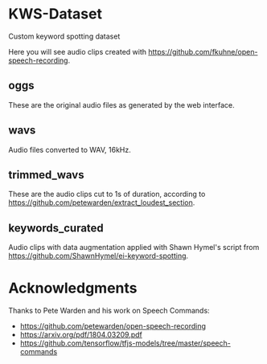 # KWS-Dataset
Custom keyword spotting dataset

Here you will see audio clips created with https://github.com/fkuhne/open-speech-recording.

## oggs

These are the original audio files as generated by the web interface.

## wavs

Audio files converted to WAV, 16kHz.

## trimmed_wavs

These are the audio clips cut to 1s of duration, according to https://github.com/petewarden/extract_loudest_section.

## keywords_curated

Audio clips with data augmentation applied with Shawn Hymel's script from https://github.com/ShawnHymel/ei-keyword-spotting.

# Acknowledgments

Thanks to Pete Warden and his work on Speech Commands:

* https://github.com/petewarden/open-speech-recording
* https://arxiv.org/pdf/1804.03209.pdf
* https://github.com/tensorflow/tfjs-models/tree/master/speech-commands

